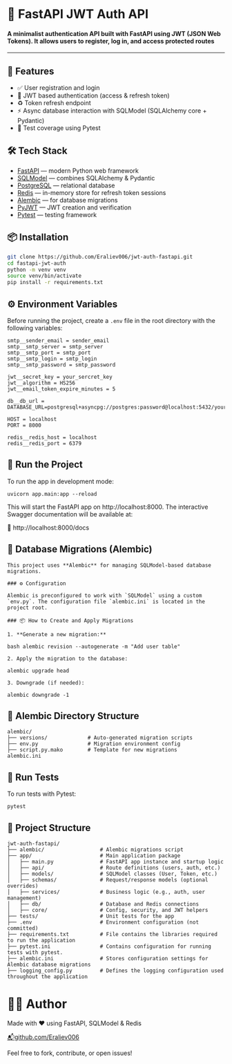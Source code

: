 # 🔐 FastAPI JWT Auth API

#### A minimalist authentication API built with FastAPI using JWT (JSON Web Tokens). It allows users to register, log in, and access protected routes

---

## 🚀 Features
- ✅ User registration and login
- 🔐 JWT based authentication (access & refresh token)
- ♻️ Token refresh endpoint
- ⚡ Async database interaction with SQLModel (SQLAlchemy core + Pydantic)
- 🧪 Test coverage using Pytest

## 🛠 Tech Stack

- [FastAPI](https://fastapi.tiangolo.com/) — modern Python web framework
- [SQLModel](https://sqlmodel.tiangolo.com/) — combines SQLAlchemy & Pydantic
- [PostgreSQL](https://www.postgresql.org/) — relational database
- [Redis](https://redis.io/) — in-memory store for refresh token sessions
- [Alembic](https://alembic.sqlalchemy.org/) — for database migrations
- [PyJWT](https://pyjwt.readthedocs.io/) — JWT creation and verification
- [Pytest](https://docs.pytest.org/) — testing framework

## 📦 Installation

```bash
git clone https://github.com/Eraliev006/jwt-auth-fastapi.git
cd fastapi-jwt-auth
python -m venv venv
source venv/bin/activate
pip install -r requirements.txt 
```

## ⚙️ Environment Variables

Before running the project, create a `.env` file in the root directory with the following variables:

```env
smtp__sender_email = sender_email
smtp__smtp_server = smtp_server
smtp__smtp_port = smtp_port
smtp__smtp_login = smtp_login
smtp__smtp_password = smtp_password

jwt__secret_key = your_sercret_key
jwt__algorithm = HS256
jwt__email_token_expire_minutes = 5

db__db_url = DATABASE_URL=postgresql+asyncpg://postgres:password@localhost:5432/yourdb

HOST = localhost
PORT = 8000

redis__redis_host = localhost
redis__redis_port = 6379
```

## 🚀 Run the Project

To run the app in development mode:

`uvicorn app.main:app --reload`

This will start the FastAPI app on http://localhost:8000. The interactive Swagger documentation will be available at:

📄 http://localhost:8000/docs

## 🔄 Database Migrations (Alembic)
```
This project uses **Alembic** for managing SQLModel-based database migrations.

### ⚙️ Configuration

Alembic is preconfigured to work with `SQLModel` using a custom `env.py`. The configuration file `alembic.ini` is located in the project root.

### 📦 How to Create and Apply Migrations

1. **Generate a new migration:**

bash alembic revision --autogenerate -m "Add user table"

2. Apply the migration to the database:

alembic upgrade head

3. Downgrade (if needed):

alembic downgrade -1
```

## 📁 Alembic Directory Structure

```
alembic/
├── versions/             # Auto-generated migration scripts
├── env.py                # Migration environment config
├── script.py.mako        # Template for new migrations
alembic.ini   
```

## 🧪 Run Tests
To run tests with Pytest:

`pytest`

## 📁 Project Structure
```commandline
jwt-auth-fastapi/
├── alembic/                  # Alembic migrations script  
├── app/                      # Main application package
│   ├── main.py               # FastAPI app instance and startup logic
│   ├── api/                  # Route definitions (users, auth, etc.)
│   ├── models/               # SQLModel classes (User, Token, etc.)
│   ├── schemas/              # Request/response models (optional overrides)
│   ├── services/             # Business logic (e.g., auth, user management)
│   ├── db/                   # Database and Redis connections
│   ├── core/                 # Config, security, and JWT helpers
├── tests/                    # Unit tests for the app
├── .env                      # Environment configuration (not committed)
├── requirements.txt          # File contains the libraries required to run the application
├── pytest.ini                # Contains configuration for running tests with pytest.
├── alembic.ini               # Stores configuration settings for Alembic database migrations
├── logging_config.py         # Defines the logging configuration used throughout the application
```
# 👨‍💻 Author

Made with ❤️ using FastAPI, SQLModel & Redis

[📬github.com/Eraliev006](github.com/Eraliev006)

Feel free to fork, contribute, or open issues!